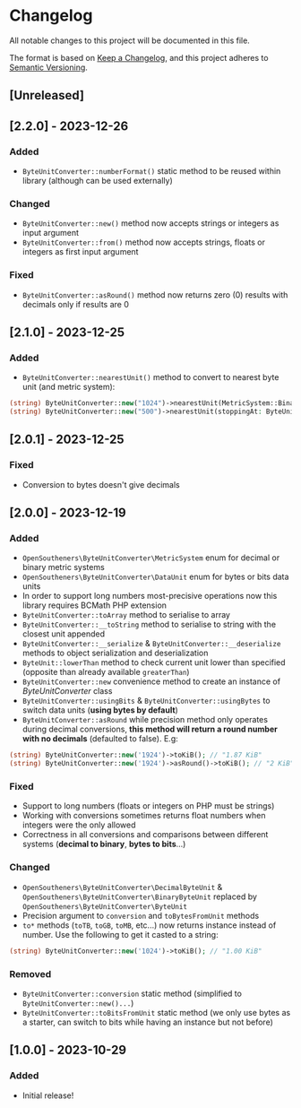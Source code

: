 # Changelog

All notable changes to this project will be documented in this file.

The format is based on [Keep a Changelog](https://keepachangelog.com/en/1.0.0/),
and this project adheres to [Semantic Versioning](https://semver.org/spec/v2.0.0.html).

## [Unreleased]

## [2.2.0] - 2023-12-26

### Added

- `ByteUnitConverter::numberFormat()` static method to be reused within library (although can be used externally)

### Changed

- `ByteUnitConverter::new()` method now accepts strings or integers as input argument
- `ByteUnitConverter::from()` method now accepts strings, floats or integers as first input argument

### Fixed

- `ByteUnitConverter::asRound()` method now returns zero (0) results with decimals only if results are 0

## [2.1.0] - 2023-12-25

### Added

- `ByteUnitConverter::nearestUnit()` method to convert to nearest byte unit (and metric system):

```php
(string) ByteUnitConverter::new("1024")->nearestUnit(MetricSystem::Binary); // 1 KiB
(string) ByteUnitConverter::new("500")->nearestUnit(stoppingAt: ByteUnit::KB); // 0.50 KB
```

## [2.0.1] - 2023-12-25

### Fixed

- Conversion to bytes doesn't give decimals

## [2.0.0] - 2023-12-19

### Added

- `OpenSoutheners\ByteUnitConverter\MetricSystem` enum for decimal or binary metric systems
- `OpenSoutheners\ByteUnitConverter\DataUnit` enum for bytes or bits data units
- In order to support long numbers most-precisive operations now this library requires BCMath PHP extension
- `ByteUnitConverter::toArray` method to serialise to array
- `ByteUnitConverter::__toString` method to serialise to string with the closest unit appended
- `ByteUnitConverter::__serialize` & `ByteUnitConverter::__deserialize` methods to object serialization and deserialization
- `ByteUnit::lowerThan` method to check current unit lower than specified (opposite than already available `greaterThan`)
- `ByteUnitConverter::new` convenience method to create an instance of _ByteUnitConverter_ class
- `ByteUnitConverter::usingBits` & `ByteUnitConverter::usingBytes` to switch data units (**using bytes by default**)
- `ByteUnitConverter::asRound` while precision method only operates during decimal conversions, **this method will return a round number with no decimals** (defaulted to false). E.g:

```php
(string) ByteUnitConverter::new('1924')->toKiB(); // "1.87 KiB"
(string) ByteUnitConverter::new('1924')->asRound()->toKiB(); // "2 KiB"
```

### Fixed

- Support to long numbers (floats or integers on PHP must be strings)
- Working with conversions sometimes returns float numbers when integers were the only allowed
- Correctness in all conversions and comparisons between different systems (**decimal to binary**, **bytes to bits**...)

### Changed

- `OpenSoutheners\ByteUnitConverter\DecimalByteUnit` & `OpenSoutheners\ByteUnitConverter\BinaryByteUnit` replaced by `OpenSoutheners\ByteUnitConverter\ByteUnit`
- Precision argument to `conversion` and `toBytesFromUnit` methods 
- `to*` methods (`toTB`, `toGB`, `toMB`, etc...) now returns instance instead of number. Use the following to get it casted to a string:

```php
(string) ByteUnitConverter::new('1024')->toKiB(); // "1.00 KiB"
```

### Removed

- `ByteUnitConverter::conversion` static method (simplified to `ByteUnitConverter::new()...`)
- `ByteUnitConverter::toBitsFromUnit` static method (we only use bytes as a starter, can switch to bits while having an instance but not before)

## [1.0.0] - 2023-10-29

### Added

- Initial release!
